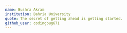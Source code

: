 ```yaml
---
name: Bushra Akram
institution: Bahria University
quote: The secret of getting ahead is getting started.
github_user: codingbug671
---
```

